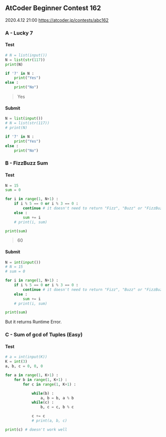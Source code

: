 ## AtCoder Beginner Contest 162
2020.4.12 21:00
https://atcoder.jp/contests/abc162

### A - Lucky 7

#### Test
```python
# N = list(input())
N = list(str(117))
print(N)

if '7' in N :
    print("Yes")
else :
    print("No")
```
> Yes

#### Submit
```python
N = list(input())
# N = list(str(117))
# print(N)

if '7' in N :
    print("Yes")
else :
    print("No")
```


### B - FizzBuzz Sum

#### Test
```python
N = 15
sum = 0

for i in range(1, N+1) :
    if i % 5 == 0 or i % 3 == 0 :
        continue # it doesn't need to return "Fizz", "Buzz" or "FizzBuzz".
    else :
        sum += i
    # print(i, sum)

print(sum)
```
> 60

#### Submit
```python
N = int(input())
# N = 15
# sum = 0

for i in range(1, N+1) :
    if i % 5 == 0 or i % 3 == 0 :
        continue # it doesn't need to return "Fizz", "Buzz" or "FizzBuzz".
    else :
        sum += i
    # print(i, sum)

print(sum)
```
But it returns Runtime Error.

### C - Sum of gcd of Tuples (Easy)

#### Test
```python
# a = int(input(K))
K = int(3)
a, b, c = 0, 0, 0

for a in range(1, K+1) :
    for b in range(1, K+1) :
        for c in range(1, K+1) :

            while(b) : 
                a, b = b, a % b 
            while(c) :
                b, c = c, b % c

            c += c
            # print(a, b, c)

print(c) # doesn't work well
```
